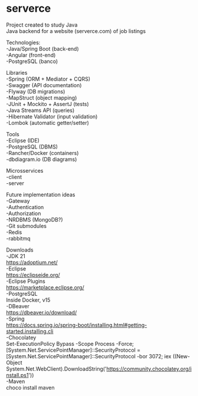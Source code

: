 # serverce
Project created to study Java  
Java backend for a website (serverce.com) of job listings  

Technologies:  
-Java/Spring Boot (back-end)  
-Angular (front-end)  
-PostgreSQL (banco)  

Libraries  
-Spring (ORM + Mediator + CQRS)  
-Swagger (API documentation)  
-Flyway (DB migrations)  
-MapStruct (object mapping)  
-JUnit + Mockito + AssertJ (tests)  
-Java Streams API (queries)  
-Hibernate Validator (input validation)  
-Lombok (automatic getter/setter)  

Tools  
-Eclipse (IDE)  
-PostgreSQL (DBMS)  
-Rancher/Docker (containers)  
-dbdiagram.io (DB diagrams)  

Microsservices  
-client  
-server  

Future implementation ideas  
-Gateway  
-Authentication  
-Authorization  
-NRDBMS (MongoDB?)  
-Git submodules  
-Redis  
-rabbitmq  

Downloads  
-JDK 21  
https://adoptium.net/  
-Eclipse  
https://eclipseide.org/  
-Eclipse Plugins  
https://marketplace.eclipse.org/  
-PostgreSQL  
Inside Docker, v15  
-DBeaver  
https://dbeaver.io/download/  
-Spring  
https://docs.spring.io/spring-boot/installing.html#getting-started.installing.cli  
-Chocolatey  
Set-ExecutionPolicy Bypass -Scope Process -Force; [System.Net.ServicePointManager]::SecurityProtocol = [System.Net.ServicePointManager]::SecurityProtocol -bor 3072; iex ((New-Object System.Net.WebClient).DownloadString('https://community.chocolatey.org/install.ps1'))  
-Maven  
choco install maven  
